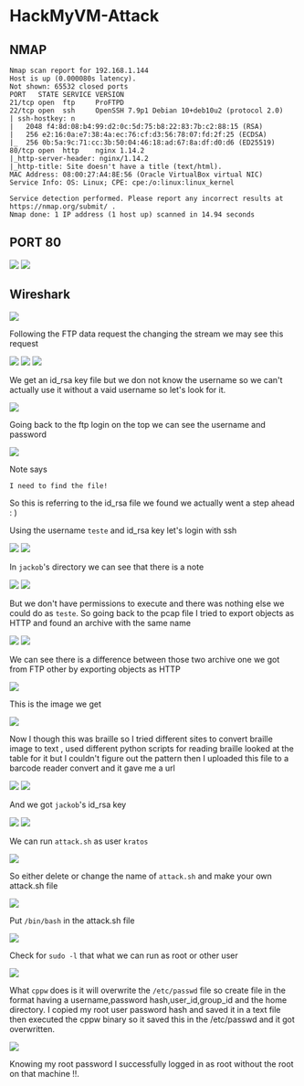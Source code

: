 # HackMyVM-Attack

## NMAP

```
Nmap scan report for 192.168.1.144
Host is up (0.000080s latency).
Not shown: 65532 closed ports
PORT   STATE SERVICE VERSION
21/tcp open  ftp     ProFTPD
22/tcp open  ssh     OpenSSH 7.9p1 Debian 10+deb10u2 (protocol 2.0)
| ssh-hostkey: n
|   2048 f4:8d:08:b4:99:d2:0c:5d:75:b8:22:83:7b:c2:88:15 (RSA)
|   256 e2:16:0a:e7:38:4a:ec:76:cf:d3:56:78:07:fd:2f:25 (ECDSA)
|_  256 0b:5a:9c:71:cc:3b:50:04:46:18:ad:67:8a:df:d0:d6 (ED25519)
80/tcp open  http    nginx 1.14.2
|_http-server-header: nginx/1.14.2
|_http-title: Site doesn't have a title (text/html).
MAC Address: 08:00:27:A4:8E:56 (Oracle VirtualBox virtual NIC)
Service Info: OS: Linux; CPE: cpe:/o:linux:linux_kernel

Service detection performed. Please report any incorrect results at https://nmap.org/submit/ .
Nmap done: 1 IP address (1 host up) scanned in 14.94 seconds

```

## PORT 80

<img src="https://imgur.com/C5mDTuw.png"/>

<img src="https://imgur.com/9kXsAiF.png"/>


## Wireshark

<img src="https://imgur.com/E8FKsmB.png"/>

Following the FTP data request the changing the stream we may see this request 

<img src="https://imgur.com/O0hxipZ.png"/>

<img src="https://imgur.com/2PL6mV7.png"/>

<img src="https://imgur.com/0XKERHX.png"/>

We get an id_rsa key file but we don not know the username so we can't actually use it without a vaid username so let's look for it.

<img src="https://imgur.com/2YBRoLS.png"/>

Going back to the ftp login on the top we can see the username and password

<img src="https://imgur.com/NbTBVhB.png"/>


Note says

```
I need to find the file!
```
So this is referring to the id_rsa file we found we actually went a step ahead : )


Using the username `teste` and id_rsa key let's login with ssh

<img src="https://imgur.com/lMBasY7.png"/>


<img src="https://imgur.com/PA1EwiR.png"/>

In `jackob`'s directory we can see that there is a note

<img src="https://imgur.com/2vWRKmJ.png"/>

<img src="https://imgur.com/5VdtC13.png"/>

But we don't have permissions to execute and there was nothing else we could do as `teste`. So going back to the pcap file I tried to export objects as HTTP and found an archive with the same name

<img src="https://imgur.com/ZkMrR5A.png"/>

<img src='https://imgur.com/qlWgDKO.png'/>

We can see there is a difference between those two archive one we got from FTP other by exporting objects as HTTP

<img src="https://imgur.com/qlWgDKO.png"/>

This is the image we get

<img src="https://imgur.com/k1FsNKY.png"/>

Now I though this was braille so I tried different sites to convert braille image to text , used different python scripts for reading braille looked at the table for it but I couldn't figure out the pattern then I uploaded this file to a barcode reader convert and it gave me a url

<img src="https://imgur.com/cA9MkEV.png"/>

<img src="https://imgur.com/kot0sB6.png"/>

And we got `jackob`'s id_rsa key

<img src="https://imgur.com/PGnh1iA.png"/>

<img src="https://imgur.com/lMcKVG2.png"/>

We can run `attack.sh` as user `kratos`

<img src="https://imgur.com/LIOjSdm.png"/>

So either delete or change the name of `attack.sh` and make your own attack.sh file

<img src="https://imgur.com/DYk68ho.png"/>

Put `/bin/bash` in the attack.sh file

<img src="https://imgur.com/n9CNHvU.png"/>

Check for `sudo -l` that what we can run as root or other user

<img src="https://imgur.com/RI6UjdF.png"/>

What `cppw` does is it will overwrite the `/etc/passwd` file so create file in the format having a username,password hash,user_id,group_id and the home directory. I copied my root user password hash and saved it in a text file then executed the cppw binary so it saved this in the /etc/passwd and it got overwritten.

<img src="https://imgur.com/Xs7pQZY.png"/>

Knowing my root password I successfully logged in as root without the root on that machine !!.
